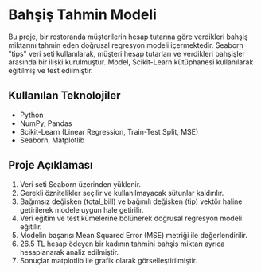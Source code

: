 <!DOCTYPE html>
<html lang="tr">
<head>
  <meta charset="UTF-8">
  <title>Bahşiş Tahmin Modeli</title>
</head>
<body>

  <h1>Bahşiş Tahmin Modeli</h1>

  <p>
    Bu proje, bir restoranda müşterilerin hesap tutarına göre verdikleri bahşiş miktarını tahmin eden doğrusal regresyon modeli içermektedir. Seaborn "tips" veri seti kullanılarak, müşteri hesap tutarları ve verdikleri bahşişler arasında bir ilişki kurulmuştur. Model, Scikit-Learn kütüphanesi kullanılarak eğitilmiş ve test edilmiştir.
  </p>

  <h2>Kullanılan Teknolojiler</h2>
  <ul>
    <li>Python</li>
    <li>NumPy, Pandas</li>
    <li>Scikit-Learn (Linear Regression, Train-Test Split, MSE)</li>
    <li>Seaborn, Matplotlib</li>
  </ul>

  <h2>Proje Açıklaması</h2>
  <ol>
    <li>Veri seti Seaborn üzerinden yüklenir.</li>
    <li>Gerekli öznitelikler seçilir ve kullanılmayacak sütunlar kaldırılır.</li>
    <li>Bağımsız değişken (total_bill) ve bağımlı değişken (tip) vektör haline getirilerek modele uygun hale getirilir.</li>
    <li>Veri eğitim ve test kümelerine bölünerek doğrusal regresyon modeli eğitilir.</li>
    <li>Modelin başarısı Mean Squared Error (MSE) metriği ile değerlendirilir.</li>
    <li>26.5 TL hesap ödeyen bir kadının tahmini bahşiş miktarı ayrıca hesaplanarak analiz edilmiştir.</li>
    <li>Sonuçlar matplotlib ile grafik olarak görselleştirilmiştir.</li>
  </ol>

</body>
</html>
